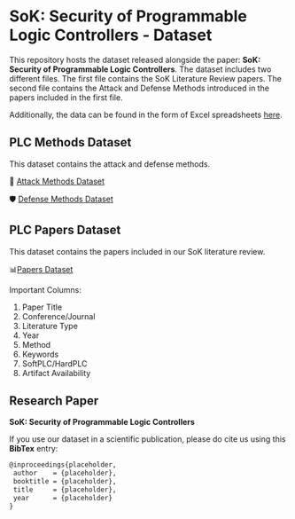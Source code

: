 # SoK: Security of Programmable Logic Controllers - Dataset

This repository hosts the dataset released alongside the paper: **SoK: Security of Programmable Logic Controllers**.
The dataset includes two different files. The first file contains the SoK Literature Review papers. The second file contains the Attack and Defense Methods introduced in the papers included in the first file.

Additionally, the data can be found in the form of Excel spreadsheets [here](xlsx/).

## PLC Methods Dataset

This dataset contains the attack and defense methods.

:bow_and_arrow: [Attack Methods Dataset](csv/attack_methods.csv)

:shield: [Defense Methods Dataset](csv/defense_methods.csv)

## PLC Papers Dataset

This dataset contains the papers included in our SoK literature review.

:bar_chart:[Papers Dataset](csv/dataset_papers.csv)

Important Columns:

1. Paper Title
2. Conference/Journal
3. Literature Type
4. Year
5. Method
6. Keywords
7. SoftPLC/HardPLC
8. Artifact Availability

## Research Paper

**SoK: Security of Programmable Logic Controllers** 

If you use our dataset in a scientific publication, please do cite us using this **BibTex** entry:
``` tex
@inproceedings{placeholder,
 author    = {placeholder},
 booktitle = {placeholder},
 title     = {placeholder},
 year      = {placeholder}
}
```